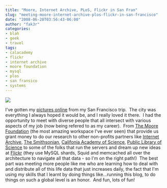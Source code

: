 ```yaml
---
title: "Moore, Internet Archive, PLoS, Flickr in San Fran"
slug: "meeting-moore-internet-archive-plos-flickr-in-san-francisco"
date: "2008-06-28T03:56:43-06:00"
author: "fak3r"
categories:
- blah
- geek
- travel
tags:
- calacademy
- flickr
- internet archive
- moore foundation
- mysql
- plos
- san fransico
- systems
---
```


[![](http://farm4.static.flickr.com/3004/2563436518_eddb87dd5c.jpg?v=0)](http://flickr.com/photos/fak3r/sets/72157605506969604/)




I've gotten my [pictures online](http://flickr.com/photos/fak3r/sets/72157605506969604/) from my San Francisco trip.  The city was everything I always hoped it would be, and I really loved it there.  I had the opportunity to meet with diverse people that all intersect with various aspects of my job (now being refered to as my career).  From [The Moore Foundation](http://www.moore.org/) (the most amazing workspace I've ever seen) that provide us grant money to do our research to other non-profits partners like [Internet Archive](http://www.archive.org/index.php), [The Smithsonian](http://www.si.edu/), [Califonia Academy of Science](http://www.calacademy.org/index.php), [Public Library of Science](http://www.plos.org/) to some of the folks that run the servers and dream up new ideas at [Flickr](http://flickr.com) (they use MySQL shards, Squid and memcached all over the architecture to navigate all that data - so I'm on the right path!)  The best part was meeting more people like me who are learning how to deal with and distribute all of this life data that just increases daily, the fact that I'm using my skills that I learnt by doing things like...running this blog, to do things on such a global level is an honor.  And fun, lots of fun!
